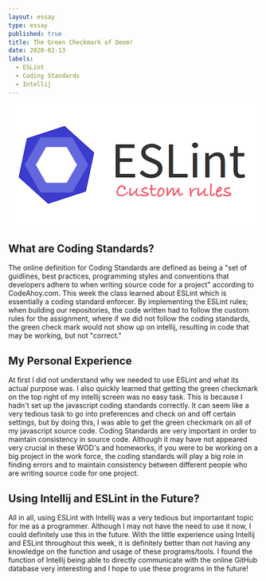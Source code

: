 ```yaml
---
layout: essay
type: essay
published: true
title: The Green Checkmark of Doom!
date: 2020-02-13
labels:
  - ESLint
  - Coding Standards
  - Intellij
---
```

<img class="ui top aligned large image" src="../images/eslint.png">

## What are Coding Standards?

The online definition for Coding Standards are defined as being a "set of guidlines, best practices, programming styles and 
conventions that developers adhere to when writing source code for a project" according to CodeAhoy.com.  This week the class
learned about ESLint which is essentially a coding standard enforcer.  By implementing the ESLint rules; when building our 
repositories, the code written had to follow the custom rules for the assignment, where if we did not follow the coding 
standards, the green check mark would not show up on intellij, resulting in code that may be working, but not "correct."

## My Personal Experience
At first I did not understand why we needed to use ESLint and what its actual purpose was.  I also quickly learned that getting
the green checkmark on the top right of my intellij screen was no easy task.  This is because I hadn't set up the javascript 
coding standards correctly.  It can seem like a very tedious task to go into preferences and check on and off certain settings,
but by doing this, I was able to get the green checkmark on all of my javascript source code.  Coding Standards are very 
important in order to maintain consistency in source code.  Although it may have not appeared very crucial in these WOD's and 
homeworks, if you were to be working on a big project in the work force, the coding standards will play a big role in finding
errors and to maintain consistency between different people who are writing source code for one project.

## Using Intellij and ESLint in the Future?
All in all, using ESLint with Intellij was a very tedious but importantant topic for me as a programmer.  Although I may not 
have the need to use it now, I could definitely use this in the future.  With the little experience using Intellij and ESLint
throughout this week, it is definitely better than not having any knowledge on the function and usage of these programs/tools. 
I found the function of Intellij being able to directly communicate with the online GitHub database very interesting and I hope
to use these programs in the future!
